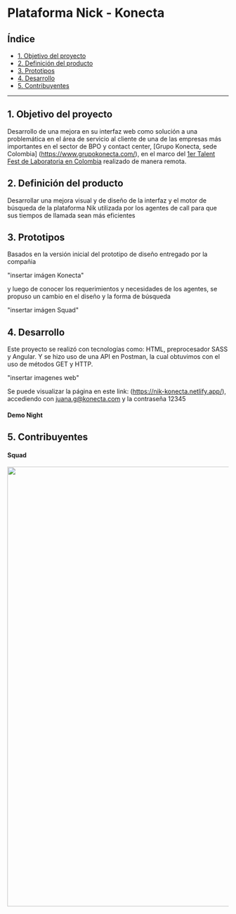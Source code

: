 # Plataforma Nick - Konecta

## Índice

* [1. Objetivo del proyecto](#1-objetivo-del-proyecto)
* [2. Definición del producto](#2-definición-del-producto)
* [3. Prototipos](#3-prototipos)
* [4. Desarrollo](#4-desarrollo)
* [5. Contribuyentes](#5-contribuyentes)

***

## 1. Objetivo del proyecto

Desarrollo de una mejora en su interfaz web como solución a una problemática en el área de servicio al cliente de una de las empresas más importantes en el sector de BPO y contact center, [Grupo Konecta, sede Colombia] (https://www.grupokonecta.com/), en el marco del [1er Talent Fest de Laboratoria en Colombia](https://talentfest.laboratoria.la/bogota) realizado de manera remota.

## 2. Definición del producto

Desarrollar una mejora visual y de diseño de la interfaz y el motor de búsqueda de la plataforma Nik utilizada por los agentes de call para que sus tiempos de llamada sean más eficientes 

## 3. Prototipos 

Basados en la versión inicial del prototipo de diseño entregado por la compañia 

"insertar imágen Konecta" 

y luego de conocer los requerimientos y necesidades de los agentes, se propuso un cambio en el diseño y la forma de búsqueda 

"insertar imágen Squad" 

## 4. Desarrollo 

Este proyecto se realizó con tecnologías como: HTML, preprocesador SASS y Angular.
Y se hizo uso de una API en Postman, la cual obtuvimos con el uso de métodos GET y HTTP. 

"insertar imagenes web"

Se puede visualizar la página en este link: (https://nik-konecta.netlify.app/), accediendo con juana.g@konecta.com y la contraseña 12345

#### Demo Night


## 5. Contribuyentes

#### Squad
<p align="center"> <img src="" width="1000"> </p>



